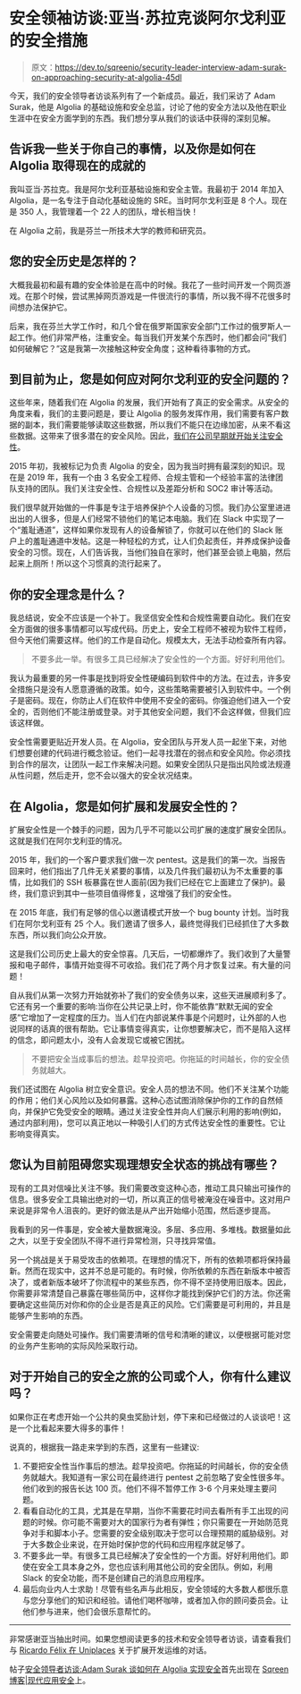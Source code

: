 # 安全领袖访谈:亚当·苏拉克谈阿尔戈利亚的安全措施

> 原文：<https://dev.to/sqreenio/security-leader-interview-adam-surak-on-approaching-security-at-algolia-45dl>

今天，我们的安全领导者访谈系列有了一个新成员。最近，我们采访了 Adam Surak，他是 Algolia 的基础设施和安全总监，讨论了他的安全方法以及他在职业生涯中在安全方面学到的东西。我们想分享从我们的谈话中获得的深刻见解。

## 告诉我一些关于你自己的事情，以及你是如何在 Algolia 取得现在的成就的

我叫亚当·苏拉克。我是阿尔戈利亚基础设施和安全主管。我最初于 2014 年加入 Algolia，是一名专注于自动化基础设施的 SRE。当时阿尔戈利亚是 8 个人。现在是 350 人，我管理着一个 22 人的团队，增长相当快！

在 Algolia 之前，我是芬兰一所技术大学的教师和研究员。

## 您的安全历史是怎样的？

大概我最初和最有趣的安全体验是在高中的时候。我花了一些时间开发一个网页游戏。在那个时候，尝试黑掉网页游戏是一件很流行的事情，所以我不得不花很多时间想办法保护它。

后来，我在芬兰大学工作时，和几个曾在俄罗斯国家安全部门工作过的俄罗斯人一起工作。他们非常严格，注重安全。每当我们开发某个东西时，他们都会问“我们如何破解它？”这是我第一次接触这种安全角度；这种看待事物的方式。

## 到目前为止，您是如何应对阿尔戈利亚的安全问题的？

这些年来，随着我们在 Algolia 的发展，我们开始有了真正的安全需求。从安全的角度来看，我们的主要问题是，要让 Algolia 的服务发挥作用，我们需要有客户数据的副本，我们需要能够读取这些数据，所以我们不能只在边缘加密，从来不看这些数据。这带来了很多潜在的安全风险。因此，[我们在公司早期就开始关注安全性](https://blog.algolia.com/algolia-vault/)。

2015 年初，我被标记为负责 Algolia 的安全，因为我当时拥有最深刻的知识。现在是 2019 年，我有一个由 3 名安全工程师、合规主管和一个经验丰富的法律团队支持的团队。我们关注安全性、合规性以及差距分析和 SOC2 审计等活动。

我们很早就开始做的一件事是专注于培养保护个人设备的习惯。我们办公室里进进出出的人很多，但是人们经常不锁他们的笔记本电脑。我们在 Slack 中实现了一个“羞耻通道”，这样如果你发现有人的设备解锁了，你就可以在他们的 Slack 账户上的羞耻通道中发帖。这是一种轻松的方式，让人们负起责任，并养成保护设备安全的习惯。现在，人们告诉我，当他们独自在家时，他们甚至会锁上电脑，然后起来上厕所！所以这个习惯真的流行起来了。

## 你的安全理念是什么？

我总结说，安全不应该是一个补丁。我坚信安全性和合规性需要自动化。我们在安全方面做的很多事情都可以写成代码。历史上，安全工程师不被视为软件工程师，但今天他们需要这样。他们的工作是自动化。规模太大，无法手动检查所有内容。

> 不要多此一举。有很多工具已经解决了安全性的一个方面。好好利用他们。

我认为最重要的另一件事是找到将安全性硬编码到软件中的方法。在过去，许多安全措施只是没有人愿意遵循的政策。如今，这些策略需要被引入到软件中。一个例子是密码。现在，你防止人们在软件中使用不安全的密码。你强迫他们进入一个安全的，否则他们不能注册或登录。对于其他安全问题，我们不会这样做，但我们应该这样做。

安全性需要更贴近开发人员。在 Algolia，安全团队与开发人员一起坐下来，对他们想要创建的代码进行概念验证。他们一起寻找潜在的弱点和安全风险。你必须找到合作的层次，让团队一起工作来解决问题。如果安全团队只是指出风险或法规遵从性问题，然后走开，您不会以强大的安全状况结束。

## 在 Algolia，您是如何扩展和发展安全性的？

扩展安全性是一个棘手的问题，因为几乎不可能以公司扩展的速度扩展安全团队。这就是我们在阿尔戈利亚的情况。

2015 年，我们的一个客户要求我们做一次 pentest。这是我们的第一次。当报告回来时，他们指出了几件无关紧要的事情，以及几件我们最初认为不太重要的事情，比如我们的 SSH 板暴露在世人面前(因为我们已经在它上面建立了保护)。最终，我们意识到其中一些项目值得修复，这增强了我们的安全性。

在 2015 年底，我们有足够的信心以邀请模式开放一个 bug bounty 计划。当时我们在阿尔戈利亚有 25 个人。我们邀请了很多人，最终觉得我们已经抓住了大多数东西，所以我们向公众开放。

这是我们公司历史上最大的安全惊喜。几天后，一切都爆炸了。我们收到了大量警报和电子邮件，事情开始变得不可收拾。我们花了两个月才恢复过来。有大量的问题！

自从我们从第一次努力开始就弥补了我们的安全债务以来，这些天进展顺利多了。它还有另一个重要的影响:当你在公共记录上时，你不能依靠“默默无闻的安全感”它增加了一定程度的压力。当人们在内部说某件事是个问题时，让外部的人也说同样的话真的很有帮助。它让事情变得真实，让你想要解决它，而不是陷入这样的信念，即问题太小，没有人会发现它或被它困扰。

> 不要把安全当成事后的想法。趁早投资吧。你拖延的时间越长，你的安全债务就越大。

我们还试图在 Algolia 树立安全意识。安全人员的想法不同。他们不关注某个功能的作用；他们关心风险以及如何暴露。这种心态试图消除保护你的工作的自然倾向，并保护它免受安全的眼睛。通过关注安全性并向人们展示利用的影响(例如，通过内部利用)，您可以真正地以一种吸引人们的方式传达安全性的重要性。它让影响变得真实。

## 您认为目前阻碍您实现理想安全状态的挑战有哪些？

现有的工具对信噪比关注不够。我们需要改变这种心态，推动工具只输出可操作的信息。很多安全工具输出绝对的一切，所以真正的信号被淹没在噪音中。这对用户来说是非常令人沮丧的。更好的做法是从产出开始缩小范围，然后逐步提高。

我看到的另一件事是，安全被大量数据淹没。多层、多应用、多堆栈。数据量如此之大，以至于安全团队不得不进行异常检测，只寻找异常值。

另一个挑战是关于易受攻击的依赖项。在理想的情况下，所有的依赖项都将保持最新。然而在现实中，这并不总是可能的。有时候，你所依赖的东西在新版本中被否决了，或者新版本破坏了你流程中的某些东西，你不得不坚持使用旧版本。因此，你需要非常清楚自己暴露在哪些简历中，这样你才能找到保护它们的方法。你还需要确定这些简历对你和你的企业是否是真正的风险。它们需要是可利用的，并且是能够产生影响的东西。

安全需要走向随处可操作。我们需要清晰的信号和清晰的建议，以便根据可能对您的业务产生影响的实际风险采取行动。

## 对于开始自己的安全之旅的公司或个人，你有什么建议吗？

如果你正在考虑开始一个公共的臭虫奖励计划，停下来和已经做过的人谈谈吧！这是一个比看起来要大得多的事件！

说真的，根据我一路走来学到的东西，这里有一些建议:

1.  不要把安全性当作事后的想法。趁早投资吧。你拖延的时间越长，你的安全债务就越大。我知道有一家公司在最终进行 pentest 之前忽略了安全性很多年。他们收到的报告长达 100 页。他们不得不暂停工作 3-6 个月来处理主要问题。
2.  看看自动化的工具，尤其是在早期，当你不需要花时间去看所有手工出现的问题的时候。你可能不需要对大的国家行为者有弹性；你只需要在一开始防范竞争对手和脚本小子。您需要的安全级别取决于您可以合理预期的威胁级别。对于大多数企业来说，在开始时保护您的代码和应用程序就足够了。
3.  不要多此一举。有很多工具已经解决了安全性的一个方面。好好利用他们。即使在安全工具本身之外，您也应该利用其他公司的安全团队。例如，利用 Slack 的安全功能，而不是创建自己的消息应用程序。
4.  最后向业内人士求助！尽管有些名声与此相反，安全领域的大多数人都很乐意与您分享他们的知识和经验。请他们喝杯咖啡，或者加入你的顾问委员会。让他们参与进来，他们会很乐意帮忙的。

* * *

非常感谢亚当抽出时间。如果您想阅读更多的技术和安全领导者访谈，请查看我们与 [Ricardo Félix 在 Uniplaces](https://blog.sqreen.com/devops-uniplaces/) 关于扩展开发运维的对话。

帖子[安全领导者访谈:Adam Surak 谈如何在 Algolia 实现安全](https://blog.sqreen.com/security-leader-interview-adam-surak-algolia/)首先出现在 [Sqreen 博客|现代应用安全](https://blog.sqreen.com)上。